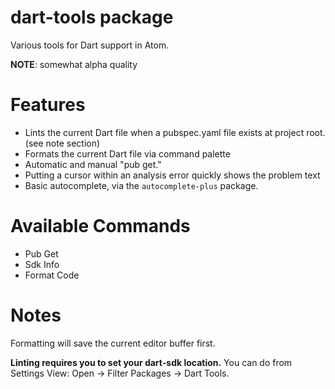 # dart-tools package

Various tools for Dart support in Atom.

**NOTE**: somewhat alpha quality

Features
========

* Lints the current Dart file when a pubspec.yaml file exists
at project root. (see note section)
* Formats the current Dart file via command palette
* Automatic and manual "pub get."
* Putting a cursor within an analysis error quickly shows the problem text
* Basic autocomplete, via the `autocomplete-plus` package.

Available Commands
==================

* Pub Get
* Sdk Info
* Format Code

Notes
=====

Formatting will save the current editor buffer first.

**Linting requires you to set your dart-sdk location.** You can do from
Settings View: Open -> Filter Packages -> Dart Tools.
